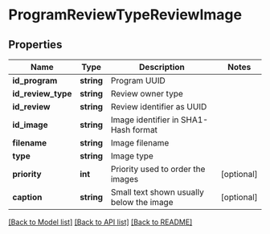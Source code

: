 # ProgramReviewTypeReviewImage

## Properties
Name | Type | Description | Notes
------------ | ------------- | ------------- | -------------
**id_program** | **string** | Program UUID | 
**id_review_type** | **string** | Review owner type | 
**id_review** | **string** | Review identifier as UUID | 
**id_image** | **string** | Image identifier in SHA1-Hash format | 
**filename** | **string** | Image filename | 
**type** | **string** | Image type | 
**priority** | **int** | Priority used to order the images | [optional] 
**caption** | **string** | Small text shown usually below the image | [optional] 

[[Back to Model list]](../README.md#documentation-for-models) [[Back to API list]](../README.md#documentation-for-api-endpoints) [[Back to README]](../README.md)


